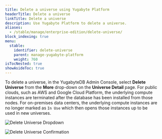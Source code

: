 ```yaml
---
title: Delete a universe using Yugabyte Platform
headerTitle: Delete a universe
linkTitle: Delete a universe
description: Use Yugabyte Platform to delete a universe.
aliases:
  - /stable/manage/enterprise-edition/delete-universe/
block_indexing: true
menu:
  stable:
    identifier: delete-universe
    parent: manage-yugabyte-platform
    weight: 760
isTocNested: true
showAsideToc: true
---
```


To delete a universe, in the YugabyteDB Admin Console, select **Delete Universe** from the **More** drop-down on the **Universe Detail** page. For public clouds, such as AWS and Google Cloud Platform, the underlying compute instances are terminated after the database has been installed from those nodes. For on-premises data centers, the underlying compute instances are no longer marked as `In Use` which then opens those instances up to be used in new universes.

![Delete Universe Dropdown](/images/ee/delete-univ-1.png)

![Delete Universe Confirmation](/images/ee/delete-univ-2.png)
